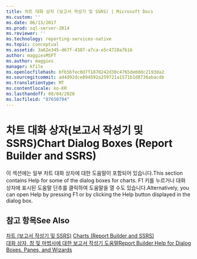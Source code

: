 ```yaml
---
title: 차트 대화 상자 (보고서 작성기 및 SSRS) | Microsoft Docs
ms.custom: ''
ms.date: 06/13/2017
ms.prod: sql-server-2014
ms.reviewer: ''
ms.technology: reporting-services-native
ms.topic: conceptual
ms.assetid: 3a62e345-d67f-4387-a7ca-e5c4728a7b16
author: maggiesMSFT
ms.author: maggies
manager: kfile
ms.openlocfilehash: bfb5bfec0d7f1870242d30c4765de0ddc2193da2
ms.sourcegitcommit: ad4d92dce894592a259721a1571b1d8736abacdb
ms.translationtype: MT
ms.contentlocale: ko-KR
ms.lasthandoff: 08/04/2020
ms.locfileid: "87650794"
---
```

# <a name="chart-dialog-boxes-report-builder-and-ssrs"></a><span data-ttu-id="191bc-102">차트 대화 상자(보고서 작성기 및 SSRS)</span><span class="sxs-lookup"><span data-stu-id="191bc-102">Chart Dialog Boxes (Report Builder and SSRS)</span></span>
  <span data-ttu-id="191bc-103">이 섹션에는 일부 차트 대화 상자에 대한 도움말이 포함되어 있습니다.</span><span class="sxs-lookup"><span data-stu-id="191bc-103">This section contains Help for some of the dialog boxes for charts.</span></span> <span data-ttu-id="191bc-104">F1 키를 누르거나 대화 상자에 표시된 도움말 단추를 클릭하여 도움말을 열 수도 있습니다.</span><span class="sxs-lookup"><span data-stu-id="191bc-104">Alternatively, you can open Help by pressing F1 or by clicking the Help button displayed in the dialog box.</span></span>  
  
## <a name="see-also"></a><span data-ttu-id="191bc-105">참고 항목</span><span class="sxs-lookup"><span data-stu-id="191bc-105">See Also</span></span>  
 <span data-ttu-id="191bc-106">[차트 &#40;보고서 작성기 및 SSRS&#41;](report-design/charts-report-builder-and-ssrs.md) </span><span class="sxs-lookup"><span data-stu-id="191bc-106">[Charts &#40;Report Builder and SSRS&#41;](report-design/charts-report-builder-and-ssrs.md) </span></span>  
 [<span data-ttu-id="191bc-107">대화 상자, 창 및 마법사에 대한 보고서 작성기 도움말</span><span class="sxs-lookup"><span data-stu-id="191bc-107">Report Builder Help for Dialog Boxes, Panes, and Wizards</span></span>](../../2014/reporting-services/report-builder-help-for-dialog-boxes-panes-and-wizards.md)  
  
  
